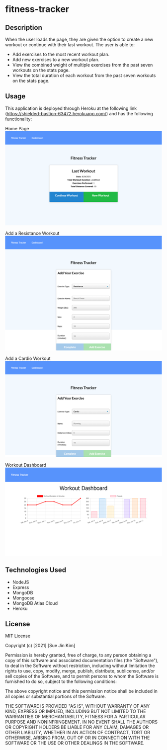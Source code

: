 # fitness-tracker

## Description
When the user loads the page, they are given the option to create a new workout or continue with their last workout.
The user is able to:
* Add exercises to the most recent workout plan.
* Add new exercises to a new workout plan.
* View the combined weight of multiple exercises from the past seven workouts on the stats page.
* View the total duration of each workout from the past seven workouts on the stats page.

## Usage
This application is deployed through Heroku at the following link (https://shielded-bastion-63472.herokuapp.com/) and has the following functionality:

Home Page
![screenshot_home](./public/assets/images/screenshot_home.png)

Add a Resistance Workout
![screenshot_addResistanceWorkout](./public/assets/images/screenshot_addResistanceWorkout.png)

Add a Cardio Workout
![screenshot_addCardioWorkout](./public/assets/images/screenshot_addCardioWorkout.png)

Workout Dashboard
![screenshot_dasboard](./public/assets/images/screenshot_dashboard.png)

## Technologies Used
* NodeJS
* Express
* MongoDB
* Mongoose
* MongoDB Atlas Cloud
* Heroku

## License

MIT License

Copyright (c) [2021] [Sue Jin Kim]

Permission is hereby granted, free of charge, to any person obtaining a copy of this software and associated documentation files (the "Software"), to deal in the Software without restriction, including without limitation the rights to use, copy, modify, merge, publish, distribute, sublicense, and/or sell copies of the Software, and to permit persons to whom the Software is furnished to do so, subject to the following conditions:

The above copyright notice and this permission notice shall be included in all copies or substantial portions of the Software.

THE SOFTWARE IS PROVIDED "AS IS", WITHOUT WARRANTY OF ANY KIND, EXPRESS OR IMPLIED, INCLUDING BUT NOT LIMITED TO THE WARRANTIES OF MERCHANTABILITY, FITNESS FOR A PARTICULAR PURPOSE AND NONINFRINGEMENT. IN NO EVENT SHALL THE AUTHORS OR COPYRIGHT HOLDERS BE LIABLE FOR ANY CLAIM, DAMAGES OR OTHER LIABILITY, WHETHER IN AN ACTION OF CONTRACT, TORT OR OTHERWISE, ARISING FROM, OUT OF OR IN CONNECTION WITH THE SOFTWARE OR THE USE OR OTHER DEALINGS IN THE SOFTWARE.